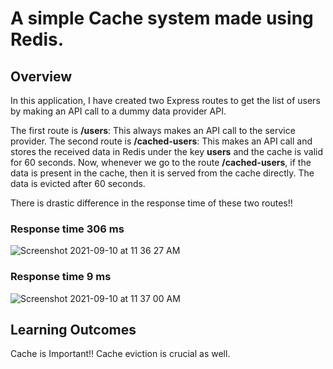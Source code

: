 # A simple Cache system made using Redis.

## Overview

In this application, I have created two Express routes to get the list of users by making
an API call to a dummy data provider API.

The first route is **/users**: This always makes an API call to the service provider.
The second route is **/cached-users**: This makes an API call and stores the received
data in Redis under the key **users** and the cache is valid for 60 seconds. Now, whenever we go to the route **/cached-users**, if the data is present in the cache, then it is served from the cache directly. The data is evicted after 60 seconds.

There is drastic difference in the response time of these two routes!!

### Response time **306 ms**
![Screenshot 2021-09-10 at 11 36 27 AM](https://user-images.githubusercontent.com/86518676/132807706-ad25d82e-ce6a-4339-8833-6cd9f512c510.png)

### Response time **9 ms**
![Screenshot 2021-09-10 at 11 37 00 AM](https://user-images.githubusercontent.com/86518676/132807729-fbe90a81-524d-41bd-9130-21c304b4bf91.png)

## Learning Outcomes
Cache is Important!!
Cache eviction is crucial as well.
